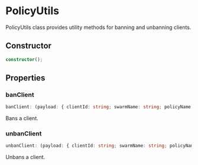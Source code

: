 # PolicyUtils

PolicyUtils class provides utility methods for banning and unbanning clients.

## Constructor

```ts
constructor();
```

## Properties

### banClient

```ts
banClient: (payload: { clientId: string; swarmName: string; policyName: string; }) => Promise<void>
```

Bans a client.

### unbanClient

```ts
unbanClient: (payload: { clientId: string; swarmName: string; policyName: string; }) => Promise<void>
```

Unbans a client.
